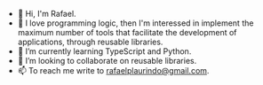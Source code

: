 - 👋 Hi, I'm Rafael.
- 💞️ I love programming logic, then I'm interessed in implement the maximum number of tools that facilitate the development of applications, through reusable libraries. 
- 🌱 I’m currently learning TypeScript and Python.
- 👀 I’m looking to collaborate on reusable libraries.
- 📫 To reach me write to rafaelplaurindo@gmail.com.
